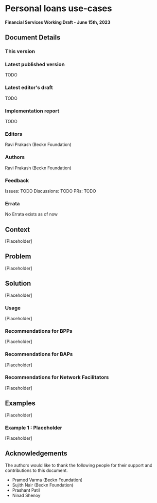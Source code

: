 # Personal loans use-cases

#### Financial Services Working Draft - June 15th, 2023

## Document Details

### This version

### Latest published version

TODO

### Latest editor's draft

TODO

### Implementation report

TODO

### Editors

Ravi Prakash (Beckn Foundation)

### Authors

Ravi Prakash (Beckn Foundation)

### Feedback

Issues: TODO
Discussions: TODO
PRs: TODO

### Errata

No Errata exists as of now

## Context

[Placeholder]

## Problem

[Placeholder]

## Solution

[Placeholder]

### Usage

[Placeholder]

### Recommendations for BPPs

[Placeholder]

### Recommendations for BAPs

[Placeholder]

### Recommendations for Network Facilitators

[Placeholder]

## Examples

[Placeholder]

### Example 1 : Placeholder

[Placeholder]

## Acknowledgements

The authors would like to thank the following people for their support and contributions to this document.

- Pramod Varma (Beckn Foundation)
- Sujith Nair (Beckn Foundation)
- Prashant Patil
- Ninad Shenoy
